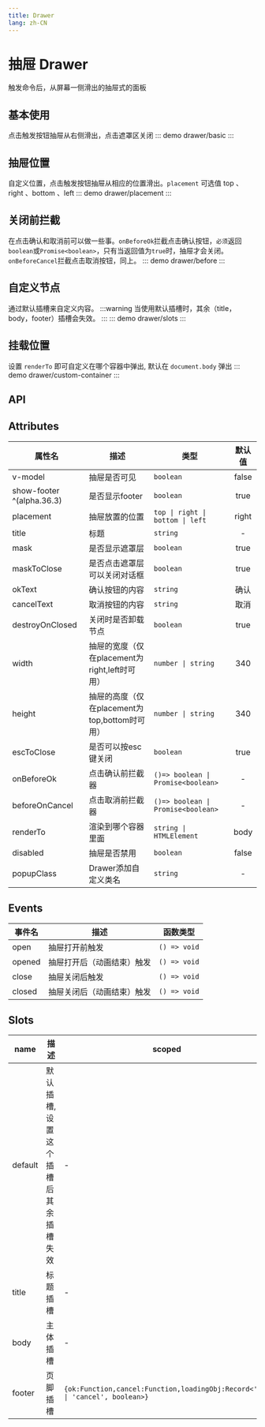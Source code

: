 ```yaml
---
title: Drawer
lang: zh-CN
---
```


# 抽屉 Drawer
触发命令后，从屏幕一侧滑出的抽屉式的面板

## 基本使用
点击触发按钮抽屉从右侧滑出，点击遮罩区关闭
::: demo 
drawer/basic
:::

## 抽屉位置
自定义位置，点击触发按钮抽屉从相应的位置滑出。`placement` 可选值 top 、right 、bottom 、left
::: demo 
drawer/placement
:::

## 关闭前拦截
在点击确认和取消前可以做一些事。`onBeforeOk`拦截点击确认按钮，`必须`返回`boolean`或`Promise<boolean>`，只有当返回值为`true`时，抽屉才会关闭。`onBeforeCancel`拦截点击取消按钮，同上。
::: demo 
drawer/before
:::

## 自定义节点
通过默认插槽来自定义内容。
:::warning
当使用默认插槽时，其余（title，body，footer）插槽会失效。
:::
::: demo 
drawer/slots
:::


## 挂载位置
设置 `renderTo` 即可自定义在哪个容器中弹出, 默认在 `document.body` 弹出
::: demo
drawer/custom-container
:::


## API
## Attributes
|属性名|描述|类型|默认值|
|---|---|---|:---:|
|v-model|抽屉是否可见|`boolean`|false|
|show-footer ^(alpha.36.3)|是否显示footer|`boolean`|true|
|placement|抽屉放置的位置|`top \| right \| bottom \| left`|right|
|title|标题|`string`|-|
|mask|是否显示遮罩层|`boolean`|true|
|maskToClose|是否点击遮罩层可以关闭对话框|`boolean`|true|
|okText|确认按钮的内容|`string`|确认|
|cancelText|取消按钮的内容|`string`|取消|
|destroyOnClosed|关闭时是否卸载节点|`boolean` |true|
|width|抽屉的宽度（仅在placement为right,left时可用）|`number \| string` |340|
|height|抽屉的高度（仅在placement为top,bottom时可用）|`number \| string` |340|
|escToClose|是否可以按esc键关闭|`boolean` |true|
|onBeforeOk|点击确认前拦截器|`()=> boolean \| Promise<boolean>`|-|
|beforeOnCancel|点击取消前拦截器|`()=> boolean \| Promise<boolean>`|-|
|renderTo|渲染到哪个容器里面|`string \| HTMLElement`|body|
|disabled|抽屉是否禁用|`boolean`|false|
|popupClass|Drawer添加自定义类名|`string`|-|


## Events
|事件名|描述|函数类型|
|---|---|---|
|open|抽屉打开前触发|`() => void`|
|opened|抽屉打开后（动画结束）触发|`() => void`|
|close|抽屉关闭后触发|`() => void`|
|closed|抽屉关闭后（动画结束）触发|`() => void`|


## Slots
|name|描述|scoped|
|---|---|---|
|default|默认插槽,设置这个插槽后其余插槽失效|-|
|title|标题插槽|-|
|body|主体插槽|-|
|footer|页脚插槽|`{ok:Function,cancel:Function,loadingObj:Record<'ok' \| 'cancel', boolean>}`|



